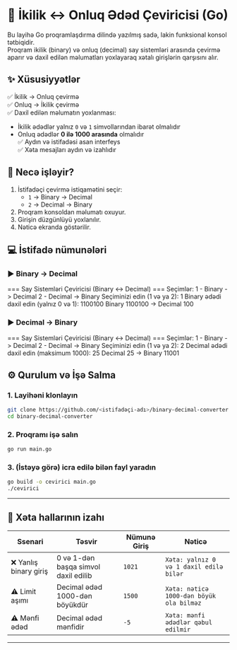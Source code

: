# 🔢 İkilik ↔ Onluq Ədəd Çeviricisi (Go)

Bu layihə Go proqramlaşdırma dilində yazılmış sadə, lakin funksional konsol tətbiqidir.  
Proqram ikilik (binary) və onluq (decimal) say sistemləri arasında çevirmə aparır və daxil edilən məlumatları yoxlayaraq xətalı girişlərin qarşısını alır.


## ✨ Xüsusiyyətlər

✅ İkilik → Onluq çevirmə  
✅ Onluq → İkilik çevirmə  
✅ Daxil edilən məlumatın yoxlanması:
- İkilik ədədlər yalnız `0` və `1` simvollarından ibarət olmalıdır  
- Onluq ədədlər **0 ilə 1000 arasında** olmalıdır  
✅ Aydın və istifadəsi asan interfeys  
✅ Xəta mesajları aydın və izahlıdır  


## 🧠 Necə işləyir?

1. İstifadəçi çevirmə istiqamətini seçir:
   - `1` → Binary → Decimal  
   - `2` → Decimal → Binary  
2. Proqram konsoldan məlumatı oxuyur.  
3. Girişin düzgünlüyü yoxlanılır.  
4. Nəticə ekranda göstərilir.  


## 💻 İstifadə nümunələri

### ▶ Binary → Decimal

=== Say Sistemləri Çeviricisi (Binary <-> Decimal) ===
Seçimlər:
1 - Binary -> Decimal
2 - Decimal -> Binary
Seçiminizi edin (1 və ya 2): 1
Binary ədədi daxil edin (yalnız 0 və 1): 1100100
Binary 1100100  ->  Decimal 100

### ▶ Decimal → Binary

=== Say Sistemləri Çeviricisi (Binary <-> Decimal) ===
Seçimlər:
1 - Binary -> Decimal
2 - Decimal -> Binary
Seçiminizi edin (1 və ya 2): 2
Decimal ədədi daxil edin (maksimum 1000): 25
Decimal 25 -> Binary 11001


## ⚙️ Qurulum və İşə Salma

### 1. Layihəni klonlayın
```bash
git clone https://github.com/<istifadəçi-adı>/binary-decimal-converter.git
cd binary-decimal-converter
````

### 2. Proqramı işə salın

```bash
go run main.go
```

### 3. (İstəyə görə) icra edilə bilən fayl yaradın

```bash
go build -o cevirici main.go
./cevirici
```

---

## 🚨 Xəta hallarının izahı

| Ssenari               | Təsvir                               | Nümunə Giriş | Nəticə                                   |
| --------------------- | ------------------------------------ | ------------ | ---------------------------------------- |
| ❌ Yanlış binary giriş | 0 və 1-dən başqa simvol daxil edilib | `1021`       | `Xəta: yalnız 0 və 1 daxil edilə bilər`  |
| ⚠ Limit aşımı         | Decimal ədəd 1000-dən böyükdür       | `1500`       | `Xəta: nəticə 1000-dən böyük ola bilməz` |
| ⚠ Mənfi ədəd          | Decimal ədəd mənfidir                | `-5`         | `Xəta: mənfi ədədlər qəbul edilmir`      |

---



